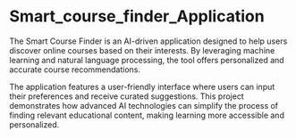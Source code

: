 # Smart_course_finder_Application
The Smart Course Finder is an AI-driven application designed to help users discover online courses based on their interests. By leveraging machine learning and natural language processing, the tool offers personalized and accurate course recommendations.

The application features a user-friendly interface where users can input their preferences and receive curated suggestions. This project demonstrates how advanced AI technologies can simplify the process of finding relevant educational content, making learning more accessible and personalized.



